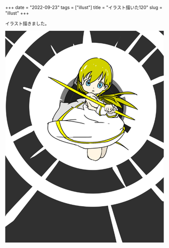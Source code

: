 +++
date = "2022-09-23"
tags = ["illust"]
title = "イラスト描いた120"
slug = "illust"
+++

イラスト描きました。

![](/img/yui_120.png)


